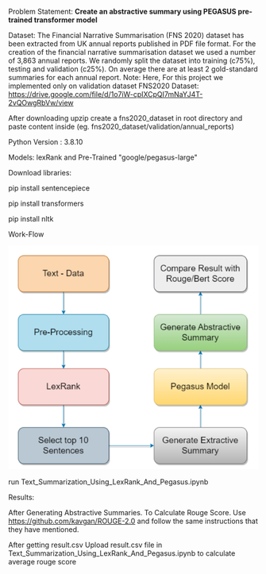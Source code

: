 Problem Statement: **Create an abstractive summary using PEGASUS pre-trained transformer model** 

Dataset: The Financial Narrative Summarisation (FNS 2020) dataset has been extracted from UK annual reports published in PDF file format.
For the creation of the financial narrative summarisation dataset we used a number of 3,863 annual reports. We randomly split the dataset into training (c75%), testing and validation (c25%).
On average there are at least 2 gold-standard summaries for each annual report.
Note: Here, For this project we implemented only on validation dataset
FNS2020 Dataset: https://drive.google.com/file/d/1o7iW-cpIXCpQI7mNaYJ4T-2vQOwgRbVw/view

After downloading upzip 
create a fns2020_dataset in root directory and paste content inside 
(eg. fns2020_dataset/validation/annual_reports)



Python Version : 3.8.10

Models: lexRank and Pre-Trained "google/pegasus-large"

Download libraries:

pip install sentencepiece

pip install transformers

pip install nltk  

Work-Flow

![Local Image](workflow.png)


run Text_Summarization_Using_LexRank_And_Pegasus.ipynb

Results:

After Generating Abstractive Summaries. 
To Calculate Rouge Score. Use https://github.com/kavgan/ROUGE-2.0 and follow the same instructions that they have mentioned.

After getting result.csv 
Upload result.csv file in Text_Summarization_Using_LexRank_And_Pegasus.ipynb to calculate average rouge score
